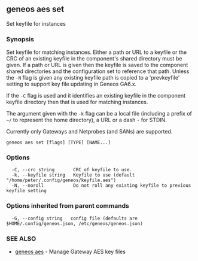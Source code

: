 ## geneos aes set

Set keyfile for instances

### Synopsis


Set keyfile for matching instances. Either a path or URL to a
keyfile or the CRC of an existing keyfile in the component's shared
directory must be given. If a path or URL is given then the keyfile
is saved to the component shared directories and the configuration
set to reference that path. Unless the `-N` flag is given any
existing keyfile path is copied to a 'prevkeyfile' setting to support
key file updating in Geneos GA6.x.

If the `-C` flag is used and it identifies an existing keyfile in the
component keyfile directory then that is used for matching instances.

The argument given with the `-k` flag can be a local file (including
a prefix of `~/` to represent the home directory), a URL or a dash
`-` for STDIN.

Currently only Gateways and Netprobes (and SANs) are supported.


```
geneos aes set [flags] [TYPE] [NAME...]
```

### Options

```
  -C, --crc string       CRC of keyfile to use.
  -k, --keyfile string   Keyfile to use (default "/home/peter/.config/geneos/keyfile.aes")
  -N, --noroll           Do not roll any existing keyfile to previous keyfile setting
```

### Options inherited from parent commands

```
  -G, --config string   config file (defaults are $HOME/.config/geneos.json, /etc/geneos/geneos.json)
```

### SEE ALSO

* [geneos aes](geneos_aes.md)	 - Manage Gateway AES key files

